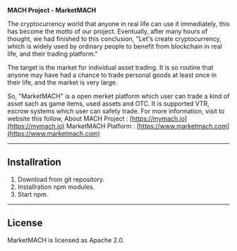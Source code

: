 **MACH Project - MarketMACH**

The cryptocurrency world that anyone in real life can use it immediately, this has become the motto of our project. Eventually, after many hours of thought, we had finished to this conclusion, "Let's create cryptocurrency, which is widely used by ordinary people to benefit from blockchain in real life, and their trading platform."

The target is the market for individual asset trading. It is so routine that anyone may have had a chance to trade personal goods at least once in their life, and the market is very large. 

So, "MarketMACH" is a open merket platform which user can trade a kind of asset sach as game items, used assets and OTC. It is supported VTR, escrow systems which user can safety trade. For more information, visit to website this follow, 
About MACH Project : [https://mymach.io](https://mymach.io)
MarketMACH Platform : [https://www.marketmach.com](https://www.marketmach.com)


---

## Installration 

1. Download from git repository.
2. Installration npm modules.
3. Start npm.

---

## License

MarketMACH is licensed as Apache 2.0.